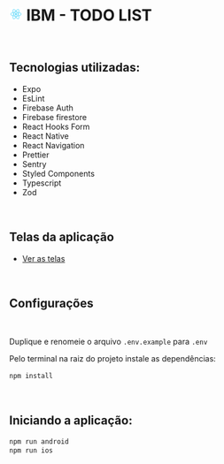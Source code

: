 # <img height="24" src="https://raw.githubusercontent.com/github/explore/80688e429a7d4ef2fca1e82350fe8e3517d3494d/topics/react/react.png" alt="React Native" title="React Native"/> IBM - TODO LIST

<br>

## Tecnologias utilizadas:

- Expo
- EsLint
- Firebase Auth
- Firebase firestore
- React Hooks Form
- React Native
- React Navigation
- Prettier
- Sentry
- Styled Components
- Typescript
- Zod

<br />

## Telas da aplicação

- [Ver as telas](./screenshots)

<br />

## Configurações

<br />

Duplique e renomeie o arquivo `.env.example` para `.env`

Pelo terminal na raiz do projeto instale as dependências:

```
npm install
```

<br />

## Iniciando a aplicação:

```
npm run android
npm run ios
```
